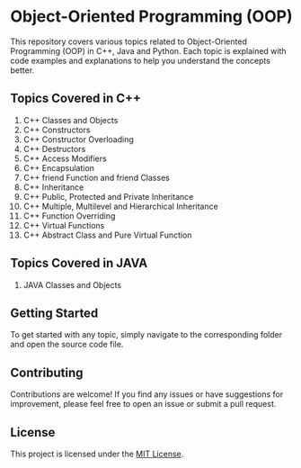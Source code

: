 # Object-Oriented Programming (OOP)

This repository covers various topics related to Object-Oriented Programming (OOP) in C++, Java and Python. Each topic is explained with code examples and explanations to help you understand the concepts better.

## Topics Covered in C++

1. C++ Classes and Objects
2. C++ Constructors
3. C++ Constructor Overloading
4. C++ Destructors
5. C++ Access Modifiers
6. C++ Encapsulation
7. C++ friend Function and friend Classes
8. C++ Inheritance
9. C++ Public, Protected and Private Inheritance
10. C++ Multiple, Multilevel and Hierarchical Inheritance
11. C++ Function Overriding
12. C++ Virtual Functions
13. C++ Abstract Class and Pure Virtual Function

## Topics Covered in JAVA

1. JAVA Classes and Objects

## Getting Started

To get started with any topic, simply navigate to the corresponding folder and open the source code file.

## Contributing

Contributions are welcome! If you find any issues or have suggestions for improvement, please feel free to open an issue or submit a pull request.

## License

This project is licensed under the [MIT License](LICENSE).
